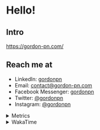 # Hello!

## Intro

<https://gordon-pn.com/>

## Reach me at

- LinkedIn: [gordonpn](https://www.linkedin.com/in/gordonpn/)
- Email: [contact@gordon-pn.com](mailto:contact@gordon-pn.com)
- Facebook Messenger: [gordonpn](https://www.messenger.com/t/Gordonpn)
- Twitter: [@gordonpn](https://twitter.com/Gordonpn)
- Instagram: [@gordonpn](https://www.instagram.com/gordonpn/)

<details>
  <summary>Metrics</summary>

  <img align="center" src="https://github.com/gordonpn/gordonpn/blob/master/github-metrics.svg" alt="GitHub Metrics">

</details>

<details>
  <summary>WakaTime</summary>

  <!--START_SECTION:waka-->
📊 **This Week I Spent My Time On** 

```text
💬 Programming Languages: 
Other                    34 hrs 26 mins      ███████████████████████░░   93.13 % 
Java                     1 hr 12 mins        █░░░░░░░░░░░░░░░░░░░░░░░░   03.25 % 
JavaScript               29 mins             ░░░░░░░░░░░░░░░░░░░░░░░░░   01.33 % 
HTML                     22 mins             ░░░░░░░░░░░░░░░░░░░░░░░░░   01.00 % 
Brazil Dependency Config 15 mins             ░░░░░░░░░░░░░░░░░░░░░░░░░   00.71 % 

🔥 Editors: 
Chrome                   22 hrs 40 mins      ███████████████░░░░░░░░░░   61.31 % 
Slack                    4 hrs 8 mins        ███░░░░░░░░░░░░░░░░░░░░░░   11.20 % 
iTerm2                   1 hr 53 mins        █░░░░░░░░░░░░░░░░░░░░░░░░   05.12 % 
Firefox                  1 hr 37 mins        █░░░░░░░░░░░░░░░░░░░░░░░░   04.37 % 
IntelliJ IDEA            1 hr 36 mins        █░░░░░░░░░░░░░░░░░░░░░░░░   04.35 % 
```


 Last Updated on 08/05/2025 16:30:18 UTC
<!--END_SECTION:waka-->
</details>
